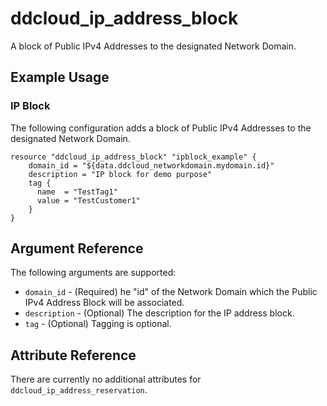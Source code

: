 # ddcloud\_ip\_address\_block 

A block of Public IPv4 Addresses to the designated Network Domain.

## Example Usage



### IP Block
The following configuration adds a block of Public IPv4 Addresses to the designated Network Domain.

```hcl
resource "ddcloud_ip_address_block" "ipblock_example" {
    domain_id = "${data.ddcloud_networkdomain.mydomain.id}"
    description = "IP block for demo purpose"
    tag {
      name  = "TestTag1"
      value = "TestCustomer1"
    }
}
```
  
## Argument Reference

The following arguments are supported:

* `domain_id` - (Required) he "id" of the Network Domain which the Public IPv4 Address Block will be associated.
* `description` - (Optional) The description for the IP address block.
* `tag` - (Optional) Tagging is optional. 

## Attribute Reference

There are currently no additional attributes for `ddcloud_ip_address_reservation`.
